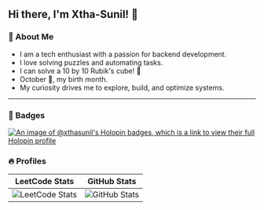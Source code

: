 ## Hi there, I'm Xtha-Sunil! 👋

### 🚀 About Me
- I am a tech enthusiast with a passion for backend development.
- I love solving puzzles and automating tasks.
- I can solve a 10 by 10 Rubik's cube! 🧩
- October 🎃, my birth month.
- My curiosity drives me to explore, build, and optimize systems.

---
### 🎫 Badges
[![An image of @xthasunil's Holopin badges, which is a link to view their full Holopin profile](https://holopin.me/xthasunil)](https://holopin.io/@xthasunil)

### 🔥 Profiles
| LeetCode Stats | GitHub Stats |
| --- | --- |
| ![LeetCode Stats](https://leetcard.jacoblin.cool/xtha-sunil?theme=dark&font=source_code_pro) | ![GitHub Stats](https://github-readme-stats.vercel.app/api?username=Xtha-Sunil&show_icons=true&theme=radical) |
